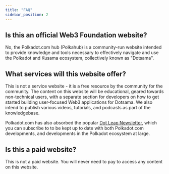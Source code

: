 ```yaml
---
title: "FAQ"
sidebar_position: 2
---
```


## Is this an official Web3 Foundation website?

No, the Polkadot.com hub (Polkahub) is a community-run website intended to provide knowledge and
tools necessary to effectively navigate and use the Polkadot and Kusama ecosystem, collectively
known as "Dotsama".

## What services will this website offer?

This is not a service website - it is a free resource by the community for the community. The
content on this website will be educational, geared towards non-technical users, with a separate
section for developers on how to get started building user-focused Web3 applications for Dotsama. We
also intend to publish various videos, tutorials, and podcasts as part of the knowledgebase.

Polkadot.com has also absorbed the popular [Dot Leap Newsletter](https://newsletter.dotleap.com),
which you can subscribe to to be kept up to date with both Polkadot.com developments, and
developments in the Polkadot ecosystem at large.

## Is this a paid website?

This is not a paid website. You will never need to pay to access any content on this website.
